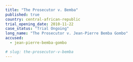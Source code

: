 ```yaml
---
title: "The Prosecutor v. Bemba"
published: true
country: central-african-republic
trial_opening_date: 2010-11-22
case_status: "Trial Ongoing"
long_name: "The Prosecutor v. Jean-Pierre Bemba Gombo"
accused:
  - jean-pierre-bemba-gombo

# slug: the-prosecutor-v-bemba
---
```


